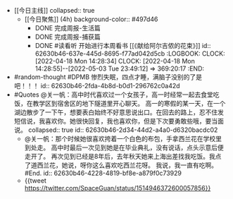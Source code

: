 - [[今日主线]]
  collapsed:: true
	- [[今日聚焦]] (4h)
	  background-color:: #497d46
		- DONE 完成周报-生活篇
		- DONE 完成周报-捕获篇
		- DONE #读看听 开始进行本周看书 [[《献给阿尔吉侬的花束》]]
		  id:: 62630b46-637e-445d-8695-f77ad042d5cb
		  :LOGBOOK:
		  CLOCK: [2022-04-18 Mon 14:28:34]
		  CLOCK: [2022-04-18 Mon 14:28:55]--[2022-05-03 Tue 23:49:12] =>  369:20:17
		  :END:
- #random-thought #DPMB 惨烈失眠，四点才睡，满脑子没别的了是吧！！！
  id:: 62630b46-2fda-4b8d-b0d1-296762c0a42d
- #Quotes @关一帆：高中时代喜欢过一个女孩子，高一时经常一起去食堂吃饭，在教学区到宿舍区的地下隧道里开心聊天。 高一的寒假的某一天，在一个湖边散步了一下午，想要表白始终不好意思说出口。在回去的路上，忍不住发短信说，我喜欢你。她很快回复，我也喜欢你，但是下次要勇敢些哦，要当面说。
  collapsed:: true
  id:: 62630b46-2d34-44d2-a4a0-d6320bacdc02
	- @关一帆：那个时候她很喜欢挎着一个白色的布包，手拿西兰花在学校里到处走。 高中时最后一次见到她是在毕业典礼，没有说话，点头示意后便走开了。 再次见到已经是8年后，去年秋天她来上海出差找我吃饭。我点了道西兰花，她说，呀你这么喜欢吃西兰花呀。 我说，我一直有吃啊。 #End.
	  id:: 62630b46-4228-4819-bf8e-a879f0c73929
	- {{tweet https://twitter.com/SpaceGuan/status/1514946372600057856}}
